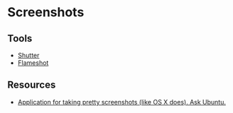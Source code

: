 # Screenshots

## Tools

* [Shutter](https://shutter-project.org/)
* [Flameshot](https://flameshot.org/)

## Resources

* [Application for taking pretty screenshots (like OS X does). Ask Ubuntu.](https://askubuntu.com/questions/50604/application-for-taking-pretty-screenshots-like-os-x-does)
